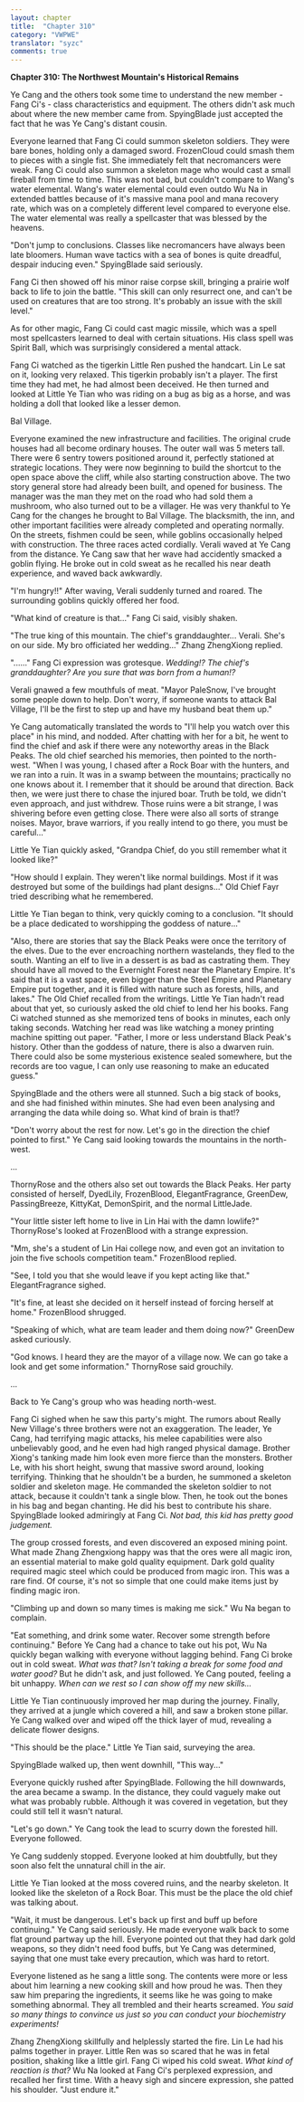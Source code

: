 ```yaml
---
layout: chapter
title:  "Chapter 310"
category: "VWPWE"
translator: "syzc"
comments: true
---
```


**Chapter 310: The Northwest Mountain's Historical Remains**

Ye Cang and the others took some time to understand the new member - Fang Ci's - class characteristics and equipment. The others didn't ask much about where the new member came from. SpyingBlade just accepted the fact that he was Ye Cang's distant cousin.

Everyone learned that Fang Ci could summon skeleton soldiers. They were bare bones, holding only a damaged sword. FrozenCloud could smash them to pieces with a single fist. She immediately felt that necromancers were weak. Fang Ci could also summon a skeleton mage who would cast a small fireball from time to time. This was not bad, but couldn't compare to Wang's water elemental. Wang's water elemental could even outdo Wu Na in extended battles because of it's massive mana pool and mana recovery rate, which was on a completely different level compared to everyone else. The water elemental was really a spellcaster that was blessed by the heavens. 

"Don't jump to conclusions. Classes like necromancers have always been late bloomers. Human wave tactics with a sea of bones is quite dreadful, despair inducing even." SpyingBlade said seriously.

Fang Ci then showed off his minor raise corpse skill, bringing a prairie wolf back to life to join the battle. "This skill can only resurrect one, and can't be used on creatures that are too strong. It's probably an issue with the skill level."

As for other magic, Fang Ci could cast magic missile, which was a spell most spellcasters learned to deal with certain situations. His class spell was Spirit Ball, which was surprisingly considered a mental attack. 

Fang Ci watched as the tigerkin Little Ren pushed the handcart. Lin Le sat on it, looking very relaxed. This tigerkin probably isn't a player. The first time they had met, he had almost been deceived. He then turned and looked at Little Ye Tian who was riding on a bug as big as a horse, and was holding a doll that looked like a lesser demon.

Bal Village.

Everyone examined the new infrastructure and facilities. The original crude houses had all become ordinary houses. The outer wall was 5 meters tall. There were 6 sentry towers positioned around it, perfectly stationed at strategic locations. They were now beginning to build the shortcut to the open space above the cliff, while also starting construction above. The two story general store had already been built, and opened for business. The manager was the man they met on the road who had sold them a mushroom, who also turned out to be a villager. He was very thankful to Ye Cang for the changes he brought to Bal Village. The blacksmith, the inn, and other important facilities were already completed and operating normally. On the streets, fishmen could be seen, while goblins occasionally helped with construction. The three races acted cordially. Verali waved at Ye Cang from the distance. Ye Cang saw that her wave had accidently smacked a goblin flying. He broke out in cold sweat as he recalled his near death experience, and waved back awkwardly.

"I'm hungry!!" After waving, Verali suddenly turned and roared. The surrounding goblins quickly offered her food.

"What kind of creature is that..." Fang Ci said, visibly shaken.

"The true king of this mountain. The chief's granddaughter... Verali. She's on our side. My bro officiated her wedding..." Zhang ZhengXiong replied.

"......" Fang Ci expression was grotesque. *Wedding!? The chief's granddaughter? Are you sure that was born from a human!?*

Verali gnawed a few mouthfuls of meat. "Mayor PaleSnow, I've brought some people down to help. Don't worry, if someone wants to attack Bal Village, I'll be the first to step up and have my husband beat them up."

Ye Cang automatically translated the words to "I'll help you watch over this place" in his mind, and nodded. After chatting with her for a bit, he went to find the chief and ask if there were any noteworthy areas in the Black Peaks. The old chief searched his memories, then pointed to the north-west. "When I was young, I chased after a Rock Boar with the hunters, and we ran into a ruin. It was in a swamp between the mountains; practically no one knows about it. I remember that it should be around that direction. Back then, we were just there to chase the injured boar. Truth be told, we didn't even approach, and just withdrew. Those ruins were a bit strange, I was shivering before even getting close. There were also all sorts of strange noises. Mayor, brave warriors, if you really intend to go there, you must be careful..."

Little Ye Tian quickly asked, "Grandpa Chief, do you still remember what it looked like?"

"How should I explain. They weren't like normal buildings. Most if it was destroyed but some of the buildings had plant designs..." Old Chief Fayr tried describing what he remembered.

Little Ye Tian began to think, very quickly coming to a conclusion. "It should be a place dedicated to worshipping the goddess of nature..."

"Also, there are stories that say the Black Peaks were once the territory of the elves. Due to the ever encroaching northern wastelands, they fled to the south. Wanting an elf to live in a dessert is as bad as castrating them. They should have all moved to the Evernight Forest near the Planetary Empire. It's said that it is a vast space, even bigger than the Steel Empire and Planetary Empire put together, and it is filled with nature such as forests, hills, and lakes." The Old Chief recalled from the writings. Little Ye Tian hadn't read about that yet, so curiously asked the old chief to lend her his books. Fang Ci watched stunned as she memorized tens of books in minutes, each only taking seconds. Watching her read was like watching a money printing machine spitting out paper. "Father, I more or less understand Black Peak's history. Other than the goddess of nature, there is also a dwarven ruin. There could also be some mysterious existence sealed somewhere, but the records are too vague, I can only use reasoning to make an educated guess."

SpyingBlade and the others were all stunned. Such a big stack of books, and she had finished within minutes. She had even been analysing and arranging the data while doing so. What kind of brain is that!?

"Don't worry about the rest for now. Let's go in the direction the chief pointed to first." Ye Cang said looking towards the mountains in the north-west.

...

ThornyRose and the others also set out towards the Black Peaks. Her party consisted of herself, DyedLily, FrozenBlood, ElegantFragrance, GreenDew, PassingBreeze, KittyKat, DemonSpirit, and the normal LittleJade.

"Your little sister left home to live in Lin Hai with the damn lowlife?" ThornyRose's looked at FrozenBlood with a strange expression.

"Mm, she's a student of Lin Hai college now, and even got an invitation to join the five schools competition team." FrozenBlood replied.

"See, I told you that she would leave if you kept acting like that." ElegantFragrance sighed.

"It's fine, at least she decided on it herself instead of forcing herself at home." FrozenBlood shrugged.

"Speaking of which, what are team leader and them doing now?" GreenDew asked curiously.

"God knows. I heard they are the mayor of a village now. We can go take a look and get some information." ThornyRose said grouchily.

...

Back to Ye Cang's group who was heading north-west.

Fang Ci sighed when he saw this party's might. The rumors about Really New Village's three brothers were not an exaggeration. The leader, Ye Cang, had terrifying magic attacks, his melee capabilities were also unbelievably good, and he even had high ranged physical damage. Brother Xiong's tanking made him look even more fierce than the monsters. Brother Le, with his short height, swung that massive sword around, looking terrifying. Thinking that he shouldn't be a burden, he summoned a skeleton soldier and skeleton mage. He commanded the skeleton soldier to not attack, because it couldn't tank a single blow. Then, he took out the bones in his bag and began chanting. He did his best to contribute his share. SpyingBlade looked admiringly at Fang Ci. *Not bad, this kid has pretty good judgement.*

The group crossed forests, and even discovered an exposed mining point. What made Zhang Zhengxiong happy was that the ores were all magic iron, an essential material to make gold quality equipment. Dark gold quality required magic steel which could be produced from magic iron. This was a rare find. Of course, it's not so simple that one could make items just by finding magic iron.

"Climbing up and down so many times is making me sick." Wu Na began to complain.

"Eat something, and drink some water. Recover some strength before continuing." Before Ye Cang had a chance to take out his pot, Wu Na quickly began walking with everyone without lagging behind. Fang Ci broke out in cold sweat. *What was that? Isn't taking a break for some food and water good?* But he didn't ask, and just followed. Ye Cang pouted, feeling a bit unhappy. *When can we rest so I can show off my new skills...*

Little Ye Tian continuously improved her map during the journey. Finally, they arrived at a jungle which covered a hill, and saw a broken stone pillar. Ye Cang walked over and wiped off the thick layer of mud, revealing a delicate flower designs.

"This should be the place." Little Ye Tian said, surveying the area. 

SpyingBlade walked up, then went downhill, "This way..."

Everyone quickly rushed after SpyingBlade. Following the hill downwards, the area became a swamp. In the distance, they could vaguely make out what was probably rubble. Although it was covered in vegetation, but they could still tell it wasn't natural.

"Let's go down." Ye Cang took the lead to scurry down the forested hill. Everyone followed.

Ye Cang suddenly stopped. Everyone looked at him doubtfully, but they soon also felt the unnatural chill in the air.

Little Ye Tian looked at the moss covered ruins, and the nearby skeleton. It looked like the skeleton of a Rock Boar. This must be the place the old chief was talking about.

"Wait, it must be dangerous. Let's back up first and buff up before continuing." Ye Cang said seriously. He made everyone walk back to some flat ground partway up the hill. Everyone pointed out that they had dark gold weapons, so they didn't need food buffs, but Ye Cang was determined, saying that one must take every precaution, which was hard to retort.

Everyone listened as he sang a little song. The contents were more or less about him learning a new cooking skill and how proud he was. Then they saw him preparing the ingredients, it seems like he was going to make something abnormal. They all trembled and their hearts screamed. *You said so many things to convince us just so you can conduct your biochemistry experiments!*

Zhang ZhengXiong skillfully and helplessly started the fire. Lin Le had his palms together in prayer. Little Ren was so scared that he was in fetal position, shaking like a little girl. Fang Ci wiped his cold sweat. *What kind of reaction is that?* Wu Na looked at Fang Ci's perplexed expression, and recalled her first time. With a heavy sigh and sincere expression, she patted his shoulder. "Just endure it."
